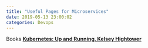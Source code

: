 ```yaml
---
title: "Useful Pages for Microservices"
date: 2019-05-13 23:00:02
categories: Devops
---
```


Books
[**Kubernetes: Up and Running, Kelsey Hightower**](http://shop.oreilly.com/product/0636920043874.do)

